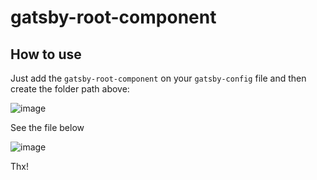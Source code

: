 # gatsby-root-component


## How to use

Just add the `gatsby-root-component` on your `gatsby-config` file and then create the folder path above: 

![image](https://user-images.githubusercontent.com/13969702/77582077-8f48ab00-6ebd-11ea-8c31-c25d76f25bde.png)

See the file below

![image](https://user-images.githubusercontent.com/13969702/77582188-bacb9580-6ebd-11ea-9dd1-7a6d643cc375.png)

Thx!

